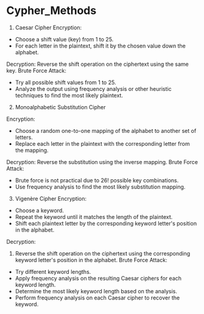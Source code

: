 # Cypher_Methods

1. Caesar Cipher
Encryption:

+	Choose a shift value (key) from 1 to 25.
+	For each letter in the plaintext, shift it by the chosen value down the alphabet.

Decryption:
	Reverse the shift operation on the ciphertext using the same key.
Brute Force Attack:

+	Try all possible shift values from 1 to 25.
+	Analyze the output using frequency analysis or other heuristic techniques to find the most likely plaintext.

2. Monoalphabetic Substitution Cipher

Encryption:

+	Choose a random one-to-one mapping of the alphabet to another set of letters.
+	Replace each letter in the plaintext with the corresponding letter from the mapping.

Decryption:
	Reverse the substitution using the inverse mapping.
Brute Force Attack:

+	Brute force is not practical due to 26! possible key combinations.
+	Use frequency analysis to find the most likely substitution mapping.

3. Vigenère Cipher
Encryption:
+	Choose a keyword.
+	Repeat the keyword until it matches the length of the plaintext.
+	Shift each plaintext letter by the corresponding keyword letter's position in the alphabet.


Decryption: 
1. Reverse the shift operation on the ciphertext using the corresponding keyword letter's position in the alphabet.
Brute Force Attack:

+	Try different keyword lengths. 
+	Apply frequency analysis on the resulting Caesar ciphers for each keyword length.
+	Determine the most likely keyword length based on the analysis.
+	Perform frequency analysis on each Caesar cipher to recover the keyword.


